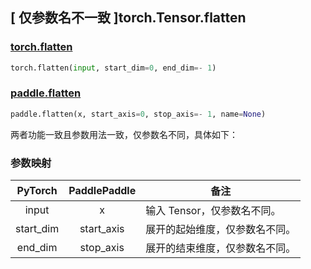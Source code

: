 ## [ 仅参数名不一致 ]torch.Tensor.flatten

### [torch.flatten](https://pytorch.org/docs/stable/generated/torch.flatten.html?highlight=flatten#torch.flatten)

```python
torch.flatten(input, start_dim=0, end_dim=- 1)
```

### [paddle.flatten](https://www.paddlepaddle.org.cn/documentation/docs/zh/develop/api/paddle/flatten_cn.html#flatten)

```python
paddle.flatten(x, start_axis=0, stop_axis=- 1, name=None)
```

两者功能一致且参数用法一致，仅参数名不同，具体如下：

### 参数映射

| PyTorch                      | PaddlePaddle                  | 备注                           |
| ---------------------------- | ----------------------------- | ------------------------------ |
| <center> input </center>     | <center> x </center>          | 输入 Tensor，仅参数名不同。    |
| <center> start_dim </center> | <center> start_axis </center> | 展开的起始维度，仅参数名不同。 |
| <center> end_dim </center>   | <center> stop_axis</center>   | 展开的结束维度，仅参数名不同。 |
